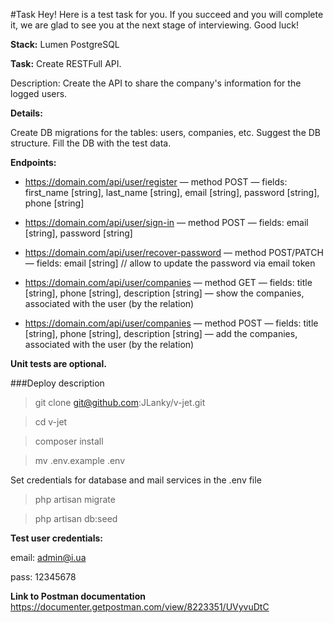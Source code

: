#Task
Hey! Here is a test task for you.
If you succeed and you will complete it, we are glad to see you at the next stage of interviewing.
Good luck!

**Stack:**
Lumen
PostgreSQL

**Task:**
Create RESTFull API.

Description:
Create the API to share the company's information for the logged users.


**Details:**

Create DB migrations for the tables: users, companies, etc.
Suggest the DB structure. Fill the DB with the test data.

**Endpoints:**
- https://domain.com/api/user/register
  — method POST
  — fields: first_name [string], last_name [string], email [string], password [string], phone [string]

- https://domain.com/api/user/sign-in
  — method POST
  — fields: email [string], password [string]

- https://domain.com/api/user/recover-password
  — method POST/PATCH
  — fields: email [string] // allow to update the password via email token

- https://domain.com/api/user/companies
  — method GET
  — fields: title [string], phone [string], description [string]
  — show the companies, associated with the user (by the relation)

- https://domain.com/api/user/companies
  — method POST
  — fields: title [string], phone [string], description [string]
  — add the companies, associated with the user (by the relation)

**Unit tests are optional.**


###Deploy description

>git clone git@github.com:JLanky/v-jet.git

>cd v-jet

>composer install
 
>mv .env.example .env 

Set credentials for database and mail services in the .env file

>php artisan migrate

> php artisan db:seed

**Test user credentials:**

email: admin@i.ua

pass: 12345678

**Link to Postman documentation**
https://documenter.getpostman.com/view/8223351/UVyvuDtC

